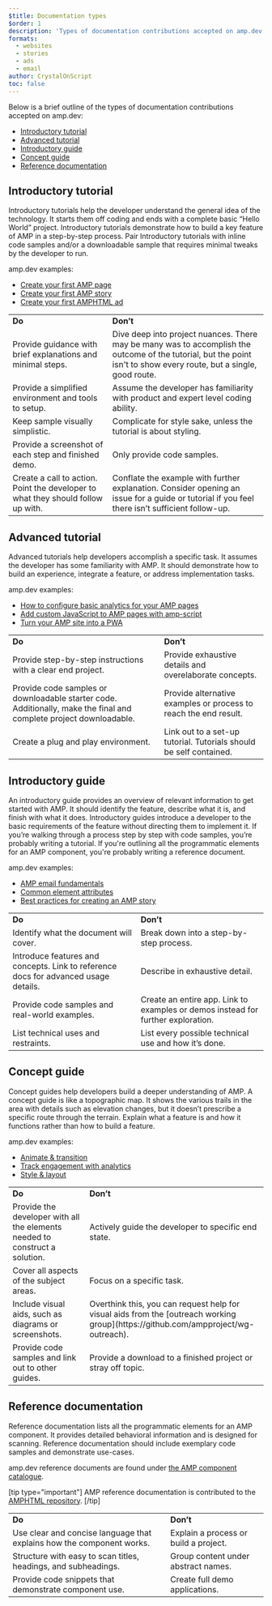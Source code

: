 ```yaml
---
$title: Documentation types 
$order: 1
description: 'Types of documentation contributions accepted on amp.dev'
formats:
  - websites
  - stories
  - ads
  - email
author: CrystalOnScript
toc: false
---
```

Below is a brief outline of the types of documentation contributions accepted on amp.dev:

- [Introductory tutorial](documentation-types.md?format=websites#introductory-tutorial)
- [Advanced tutorial](documentation-types.md?format=websites#advanced-tutorial)
- [Introductory guide](documentation-types.md?format=websites#introductory-guide)
- [Concept guide](documentation-types.md?format=websites#concept-guide)
- [Reference documentation](documentation-types.md?format=websites#reference-documentation)

## Introductory tutorial

Introductory tutorials help the developer understand the general idea of the technology. It starts them off coding and ends with a complete basic “Hello World” project. Introductory tutorials demonstrate how to build a key feature of AMP in a step-by-step process. Pair Introductory tutorials with inline code samples and/or a downloadable sample that requires minimal tweaks by the developer to run.

amp.dev examples:

- [Create your first AMP page](../../../../documentation/guides-and-tutorials/start/create/index.md?format=websites)
- [Create your first AMP story](../../../../documentation/guides-and-tutorials/start/visual_story/index.md?format=stories)
- [Create your first AMPHTML ad](../../../../documentation/guides-and-tutorials/start/create_amphtml_ad/index.md?format=ads)

<table>
  <tr>
   <td>
<strong>Do</strong>
   </td>
   <td><strong>Don’t</strong>
   </td>
  </tr>
  <tr>
   <td>Provide guidance with brief explanations and minimal steps. 
   </td>
   <td>Dive deep into project nuances. There may be many was to accomplish the outcome of the tutorial, but the point isn't to show every route, but a single, good route.
   </td>
  </tr>
  <tr>
   <td>Provide a simplified environment and tools to setup. 
   </td>
   <td>Assume the developer has familiarity with product and expert level coding ability. 
   </td>
  </tr>
  <tr>
   <td>Keep sample visually simplistic. 
   </td>
   <td>Complicate for style sake, unless the tutorial is about styling. 
   </td>
  </tr>
  <tr>
   <td>Provide a screenshot of each step and finished demo.
   </td>
   <td>Only provide code samples. 
   </td>
  </tr>
  <tr>
   <td>Create a call to action. Point the developer to what they should follow up with.
   </td>
   <td>Conflate the example with further explanation. Consider opening an issue for a guide or tutorial if you feel there isn’t sufficient follow-up.
   </td>
  </tr>
</table>



## Advanced tutorial

Advanced tutorials help developers accomplish a specific task. It assumes the developer has some familiarity with AMP. It should demonstrate how to build an experience, integrate a feature, or address implementation tasks. 

amp.dev examples:

- [How to configure basic analytics for your AMP pages](../../../../documentation/guides-and-tutorials/optimize-measure/tracking-engagement.md?format=websites)
- [Add custom JavaScript to AMP pages with amp-script](../../../../documentation/guides-and-tutorials/develop/custom-javascript-tutorial.md?format=websites)
- [Turn your AMP site into a PWA](../../../../documentation/guides-and-tutorials/optimize-measure/amp_to_pwa.md?format=websites)

<table>
  <tr>
   <td>
<strong>Do</strong>
   </td>
   <td><strong>Don’t</strong>
   </td>
  </tr>
  <tr>
   <td>Provide step-by-step instructions with a clear end project. 
   </td>
   <td>Provide exhaustive details and overelaborate concepts. 
   </td>
  </tr>
  <tr>
   <td>Provide code samples or downloadable starter code. Additionally, make the final and complete project downloadable.  
   </td>
   <td>Provide alternative examples or process to reach the end result.
   </td>
  </tr>
  <tr>
   <td>Create a plug and play environment. 
   </td>
   <td>Link out to a set-up tutorial. Tutorials should be self contained. 
   </td>
  </tr>
</table>

## Introductory guide

An introductory guide provides an overview of relevant information to get started with AMP. It should identify the feature, describe what it is, and finish with what it does. Introductory guides introduce a developer to the basic requirements of the feature without directing them to implement it. If you’re walking through a process step by step with code samples, you’re probably writing a tutorial. If you're outlining all the programmatic elements for an AMP component, you're probably writing a reference document.

amp.dev examples:
- [AMP email fundamentals](../../../../documentation/guides-and-tutorials/learn/email_fundamentals.md?format=email)
- [Common element attributes](../../../../documentation/guides-and-tutorials/learn/common_attributes.md?format=websites)
- [Best practices for creating an AMP story](../../../../documentation/guides-and-tutorials/develop/amp_story_best_practices.md?format=stories)

<table>
  <tr>
   <td>
<strong>Do</strong>
   </td>
   <td><strong>Don’t</strong>
   </td>
  </tr>
  <tr>
   <td>Identify what the document will cover.
   </td>
   <td>Break down into a step-by-step process.
   </td>
  </tr>
  <tr>
   <td>Introduce features and concepts. Link to reference docs for advanced usage details.
   </td>
   <td>Describe in exhaustive detail. 
   </td>
  </tr>
  <tr>
   <td>Provide code samples and real-world examples. 
   </td>
   <td>Create an entire app. Link to examples or demos instead for further exploration.
   </td>
  </tr>
  <tr>
   <td>List technical uses and restraints.
   </td>
   <td>List every possible technical use and how it’s done. 
   </td>
  </tr>
</table>

## Concept guide

Concept guides help developers build a deeper understanding of AMP. A concept guide is like a topographic map. It shows the various trails in the area with details such as elevation changes, but it doesn’t prescribe a specific route through the terrain. Explain what a feature is and how it functions rather than how to build a feature.

amp.dev examples:

- [Animate & transition](../../../../documentation/guides-and-tutorials/develop/animations/triggering_css_animations.md?format=websites)
- [Track engagement with analytics](../../../../documentation/guides-and-tutorials/optimize-measure/configure-analytics/index.md?format=websites)
- [Style & layout](../../../../documentation/guides-and-tutorials/develop/style_and_layout/index.md?format=websites)

<table>
  <tr>
   <td>
<strong>Do</strong>
   </td>
   <td><strong>Don’t</strong>
   </td>
  </tr>
  <tr>
   <td>Provide the developer with all the elements needed to construct a solution.
   </td>
   <td>Actively guide the developer to specific end state.
   </td>
  </tr>
  <tr>
   <td>Cover all aspects of the subject areas.
   </td>
   <td>Focus on a specific task. 
   </td>
  </tr>
  <tr>
   <td>Include visual aids, such as diagrams or screenshots.
   </td>
   <td>Overthink this, you can request help for visual aids from the [outreach working group](https://github.com/ampproject/wg-outreach).
   </td>
  </tr>
  <tr>
   <td>Provide code samples and link out to other guides. 
   </td>
   <td>Provide a download to a finished project or stray off topic. 
   </td>
  </tr>
</table>

## Reference documentation

Reference documentation lists all the programmatic elements for an AMP component. It provides detailed behavioral information and is designed for scanning. Reference documentation should include exemplary code samples and demonstrate use-cases.   

amp.dev reference documents are found under [the AMP component catalogue](../../../../documentation/components/index.html?format=websites).

[tip type="important"]
AMP reference documentation is contributed to the [AMPHTML repository](https://github.com/ampproject/amphtml).
[/tip]

<table>
  <tr>
   <td><strong>Do</strong>
   </td>
   <td><strong>Don’t</strong>
   </td>
  </tr>
  <tr>
   <td>Use clear and concise language that explains how the component works.
   </td>
   <td>Explain a process or build a project.
   </td>
  </tr>
  <tr>
   <td>Structure with easy to scan titles, headings, and subheadings. 
   </td>
   <td>Group content under abstract names.
   </td>
  </tr>
  <tr>
   <td>Provide code snippets that demonstrate component use. 
   </td>
   <td>Create full demo applications.  
   </td>
  </tr>
</table>
